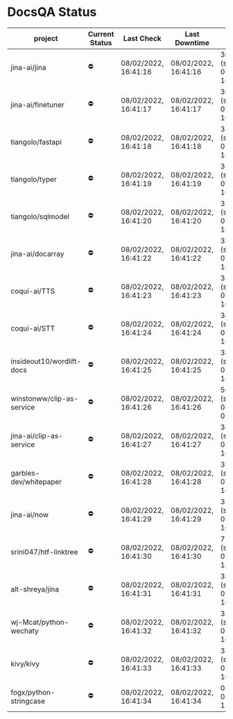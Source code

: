 # DocsQA Status

|         project         |Current Status|     Last Check     |   Last Downtime    |               % Uptime               |
|-------------------------|--------------|--------------------|--------------------|--------------------------------------|
|jina-ai/jina             |⛔️           |08/02/2022, 16:41:16|08/02/2022, 16:41:16|36221.910 (since 07/29/2022, 16:38:18)|
|jina-ai/finetuner        |⛔️           |08/02/2022, 16:41:17|08/02/2022, 16:41:17|36022.905 (since 07/29/2022, 16:38:18)|
|tiangolo/fastapi         |⛔️           |08/02/2022, 16:41:18|08/02/2022, 16:41:18|35826.667 (since 07/29/2022, 16:38:18)|
|tiangolo/typer           |⛔️           |08/02/2022, 16:41:19|08/02/2022, 16:41:19|35630.939 (since 07/29/2022, 16:38:18)|
|tiangolo/sqlmodel        |⛔️           |08/02/2022, 16:41:20|08/02/2022, 16:41:20|35436.813 (since 07/29/2022, 16:38:18)|
|jina-ai/docarray         |⛔️           |08/02/2022, 16:41:22|08/02/2022, 16:41:22|35244.262 (since 07/29/2022, 16:38:18)|
|coqui-ai/TTS             |⛔️           |08/02/2022, 16:41:23|08/02/2022, 16:41:23|35054.348 (since 07/29/2022, 16:38:18)|
|coqui-ai/STT             |⛔️           |08/02/2022, 16:41:24|08/02/2022, 16:41:24|34867.027 (since 07/29/2022, 16:38:18)|
|insideout10/wordlift-docs|⛔️           |08/02/2022, 16:41:25|08/02/2022, 16:41:25|34681.720 (since 07/29/2022, 16:38:18)|
|winstonww/clip-as-service|⛔️           |08/02/2022, 16:41:26|08/02/2022, 16:41:26|56.228 (since 08/01/2022, 02:40:51)   |
|jina-ai/clip-as-service  |⛔️           |08/02/2022, 16:41:27|08/02/2022, 16:41:27|34135.450 (since 07/29/2022, 16:38:18)|
|garbles-dev/whitepaper   |⛔️           |08/02/2022, 16:41:28|08/02/2022, 16:41:28|33957.368 (since 07/29/2022, 16:38:18)|
|jina-ai/now              |⛔️           |08/02/2022, 16:41:29|08/02/2022, 16:41:29|33781.152 (since 07/29/2022, 16:38:18)|
|srini047/htf-linktree    |⛔️           |08/02/2022, 16:41:30|08/02/2022, 16:41:30|72.387 (since 07/31/2022, 18:29:28)   |
|alt-shreya/jina          |⛔️           |08/02/2022, 16:41:31|08/02/2022, 16:41:31|33433.679 (since 07/29/2022, 16:38:18)|
|wj-Mcat/python-wechaty   |⛔️           |08/02/2022, 16:41:32|08/02/2022, 16:41:32|33263.402 (since 07/29/2022, 16:38:18)|
|kivy/kivy                |⛔️           |08/02/2022, 16:41:33|08/02/2022, 16:41:33|33093.846 (since 07/29/2022, 16:38:18)|
|fogx/python-stringcase   |⛔️           |08/02/2022, 16:41:34|08/02/2022, 16:41:34|0.000 (since 08/01/2022, 12:54:44)    |
